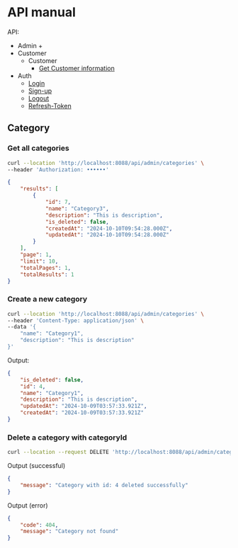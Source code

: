 # API manual

API:
+ Admin
    + 
+ Customer
    + Customer
        + [Get Customer information](docs/customer.md#customer-api-documentation)
+ Auth
    + [Login](docs/auth.md#login)
    + [Sign-up](docs/auth.md#sign-up)
    + [Logout](docs/auth.md#logout)
    + [Refresh-Token](docs/auth.md#refresh-token)

## Category

<!-- <span style="color:red">**The examples below only apply when Passport is disabled.**</span> -->

### Get all categories
```bash
curl --location 'http://localhost:8088/api/admin/categories' \
--header 'Authorization: ••••••'
```

```json
{
    "results": [
        {
            "id": 7,
            "name": "Category3",
            "description": "This is description",
            "is_deleted": false,
            "createdAt": "2024-10-10T09:54:28.000Z",
            "updatedAt": "2024-10-10T09:54:28.000Z"
        }
    ],
    "page": 1,
    "limit": 10,
    "totalPages": 1,
    "totalResults": 1
}
```


### Create a new category
```bash
curl --location 'http://localhost:8088/api/admin/categories' \
--header 'Content-Type: application/json' \
--data '{
    "name": "Category1",
    "description": "This is description"
}'
```

Output:
```json
{
    "is_deleted": false,
    "id": 4,
    "name": "Category1",
    "description": "This is description",
    "updatedAt": "2024-10-09T03:57:33.921Z",
    "createdAt": "2024-10-09T03:57:33.921Z"
}
```

### Delete a category with categoryId
```bash
curl --location --request DELETE 'http://localhost:8088/api/admin/categories/4'
```

Output (successful)
```json
{
    "message": "Category with id: 4 deleted successfully"
}
```

Output (error)

```json
{
    "code": 404,
    "message": "Category not found"
}
```